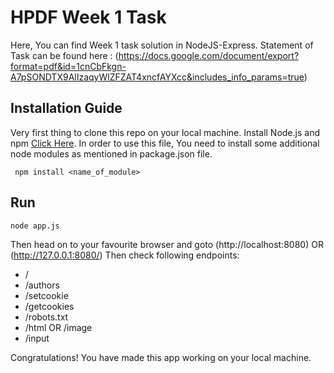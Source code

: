 # HPDF Week 1 Task
Here, You can find Week 1 task solution in NodeJS-Express.
Statement of Task can be found here : (https://docs.google.com/document/export?format=pdf&id=1cnCbFkgn-A7pSONDTX9AlIzaqyWlZFZAT4xncfAYXcc&includes_info_params=true)

## Installation Guide
Very first thing to clone this repo on your local machine.
Install Node.js and npm [Click Here](https://nodejs.org/en/download/).
In order to use this file, You need to install some additional node modules as mentioned in package.json file.
```
 npm install <name_of_module>  
 ```
 
 ## Run
```
node app.js
```
Then head on to your favourite browser and goto
 (http://localhost:8080) OR (http://127.0.0.1:8080/)
 Then check following endpoints:
 * /
 * /authors
 * /setcookie
 * /getcookies
 * /robots.txt
 * /html OR /image
 * /input
 
 Congratulations! You have made this app working on your local machine.


